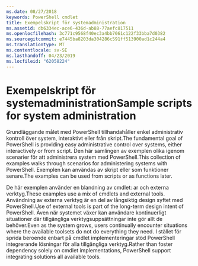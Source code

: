 ```yaml
---
ms.date: 08/27/2018
keywords: PowerShell cmdlet
title: Exempelskript för systemadministration
ms.assetid: db6334ec-ace6-436d-ab88-77aefc817511
ms.openlocfilehash: 3c771c9568f40ec3a4bb7061c122f33bba7d0382
ms.sourcegitcommit: e7445ba8203da304286c591ff513900ad1c244a4
ms.translationtype: MT
ms.contentlocale: sv-SE
ms.lasthandoff: 04/23/2019
ms.locfileid: "62058224"
---
```

# <a name="sample-scripts-for-system-administration"></a><span data-ttu-id="f913c-103">Exempelskript för systemadministration</span><span class="sxs-lookup"><span data-stu-id="f913c-103">Sample scripts for system administration</span></span>

<span data-ttu-id="f913c-104">Grundläggande målet med PowerShell tillhandahåller enkel administrativ kontroll över system, interaktivt eller från skript.</span><span class="sxs-lookup"><span data-stu-id="f913c-104">The fundamental goal of PowerShell is providing easy administrative control over systems, either interactively or from script.</span></span> <span data-ttu-id="f913c-105">Den här samlingen av exemplen olika igenom scenarier för att administrera system med PowerShell.</span><span class="sxs-lookup"><span data-stu-id="f913c-105">This collection of examples walks through scenarios for administering systems with PowerShell.</span></span> <span data-ttu-id="f913c-106">Exemplen kan användas av skript eller som funktioner senare.</span><span class="sxs-lookup"><span data-stu-id="f913c-106">The examples can be used from scripts or as functions later.</span></span>

<span data-ttu-id="f913c-107">De här exemplen använder en blandning av cmdlet: ar och externa verktyg.</span><span class="sxs-lookup"><span data-stu-id="f913c-107">These examples use a mix of cmdlets and external tools.</span></span> <span data-ttu-id="f913c-108">Användning av externa verktyg är en del av långsiktig design syftet med PowerShell.</span><span class="sxs-lookup"><span data-stu-id="f913c-108">Use of external tools is part of the long-term design intent of PowerShell.</span></span> <span data-ttu-id="f913c-109">Även när systemet växer kan användare kontinuerligt situationer där tillgängliga verktygsuppsättningar inte gör allt de behöver.</span><span class="sxs-lookup"><span data-stu-id="f913c-109">Even as the system grows, users continually encounter situations where the available toolsets do not do everything they need.</span></span> <span data-ttu-id="f913c-110">I stället för sprida beroende enbart på cmdlet implementeringar stöd PowerShell integrerande lösningar för alla tillgängliga verktyg.</span><span class="sxs-lookup"><span data-stu-id="f913c-110">Rather than foster dependency solely on cmdlet implementations, PowerShell support integrating solutions all available tools.</span></span>